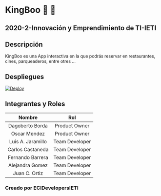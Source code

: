 # KingBoo :book: :crown: 

## 2020-2-Innovación y Emprendimiento de TI-IETI

## Descripción

KingBoo es una App interactiva en la que podrás reservar en restaurantes, cines, parqueaderos, entre otres ... 

## Despliegues

[![Deploy](https://www.herokucdn.com/deploy/button.svg)](https://kingboo.herokuapp.com/)

## Integrantes y Roles

|     Nombre    |     Rol         |
|:--------------:|:-------------: |
|Dagoberto Borda|Product Owner    |
|Oscar Mendez|Product Owner    |
|Luis A. Jaramillo|Team Developer |
|Carlos Castaneda|Team Developer  |
|Fernando Barrera|Team Developer  |
|Alejandra Gomez|Team Developer  |
|Juan C. Ortiz|Team Developer  |


### Creado por ECIDevelopersIETI 
